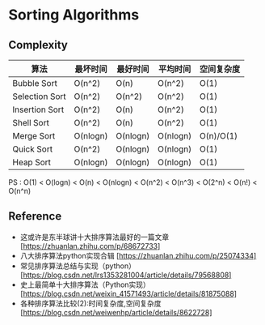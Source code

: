 # Sorting Algorithms

## Complexity
| 算法 | 最坏时间 | 最好时间 | 平均时间 | 空间复杂度 |
| --- | --- | --- | --- | --- |
| Bubble Sort | O(n^2) | O(n) | O(n^2) | O(1) |
| Selection Sort | O(n^2) | O(n^2) | O(n^2) | O(1) |
| Insertion Sort | O(n^2) | O(n) | O(n^2) | O(1) |
| Shell Sort | O(n^2) | O(n) | O(n^2) | O(1) |
| Merge Sort | O(nlogn) | O(nlogn) | O(nlogn) | O(n)/O(1) |
| Quick Sort | O(n^2) | O(nlogn) | O(nlogn) | O(1) |
| Heap Sort | O(nlogn) | O(nlogn) | O(nlogn) | O(1) |

PS : O(1) < O(logn) < O(n) < O(nlogn) < O(n^2) < O(n^3) < O(2^n) < O(n!) < O(n^n)

## Reference
- 这或许是东半球讲十大排序算法最好的一篇文章
[https://zhuanlan.zhihu.com/p/68672733]
- 八大排序算法python实现合辑
[https://zhuanlan.zhihu.com/p/25074334]
- 常见排序算法总结与实现（python）
[https://blog.csdn.net/lrs1353281004/article/details/79568808]
- 史上最简单十大排序算法（Python实现）
[https://blog.csdn.net/weixin_41571493/article/details/81875088]
- 各种排序算法比较(2):时间复杂度,空间复杂度
[https://blog.csdn.net/weiwenhp/article/details/8622728]

